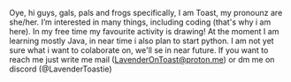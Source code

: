 Oye, hi guys, gals, pals and frogs specifically, I am Toast, my pronounz are she/her.
I’m interested in many things, including coding (that's why i am here). In my free time my favourite activity is drawing!
At the moment I am learning mostly Java, in near time i also plan to start python.
I am not yet sure what i want to colaborate on, we'll se in near future.
If you want to reach me just write me mail (LavenderOnToast@proton.me) or dm me on discord (@LavenderToastie)


<!---
LavenderOnToast/LavenderOnToast is a ✨ special ✨ repository because its `README.md` (this file) appears on your GitHub profile.
You can click the Preview link to take a look at your changes.
--->
